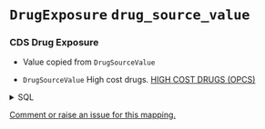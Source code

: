 # `DrugExposure` `drug_source_value`
### CDS Drug Exposure
* Value copied from `DrugSourceValue`

* `DrugSourceValue` High cost drugs. [HIGH COST DRUGS (OPCS)]()
<details>
<summary>SQL</summary>

```sql
select
	distinct
		l1.RecordConnectionIdentifier,
		l1.NHSNumber as nhs_number,
		drugs.Code as DrugSourceValue,
		coalesce(l5.EpisodeStartDate, l5.StartDateHospitalProviderSpell, l1.CDSActivityDate) as ExposureStartDate,  
		coalesce(l5.EpisodeEndDate, l5.DischargeDateHospitalProviderSpell, l1.CDSActivityDate) as ExposureEndDate,
		case 
			when l5.EpisodeEndDate is null and l5.DischargeDateHospitalProviderSpell is null then 32220
			else 32818
		end as DrugTypeConceptId
from [omop_staging].[cds_line01] l1
	inner join [omop_staging].[cds_high_cost_drugs] drugs
		on l1.MessageId = drugs.MessageId
	inner join [omop_staging].[cds_line04] l4 
		on l4.MessageId = l1.MessageId
	left join [omop_staging].[cds_line05] l5 
		on l5.MessageId = l1.MessageId
	
```
</details>


[Comment or raise an issue for this mapping.](https://github.com/answerdigital/oxford-omop-data-mapper/issues/new?title=OMOP%20DrugExposure%20table%20drug_source_value%20field%20CDS%20Drug%20Exposure%20mapping)
